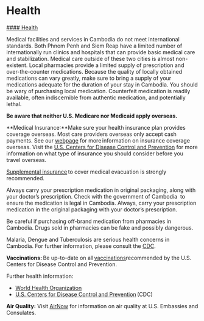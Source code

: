 # Health

[#### Health](javascript:void(0); "Health")

Medical facilities and services in Cambodia do not meet international standards. Both Phnom Penh and Siem Reap have a limited number of internationally run clinics and hospitals that can provide basic medical care and stabilization. Medical care outside of these two cities is almost non-existent. Local pharmacies provide a limited supply of prescription and over-the-counter medications. Because the quality of locally obtained medications can vary greatly, make sure to bring a supply of your medications adequate for the duration of your stay in Cambodia. You should be wary of purchasing local medication. Counterfeit medication is readily available, often indiscernible from authentic medication, and potentially lethal.

**Be aware that neither U.S. Medicare nor Medicaid apply overseas.**

**Medical Insurance:**Make sure your health insurance plan provides coverage overseas. Most care providers overseas only accept cash payments. See our [webpage](https://travel.state.gov/content/travel/en/international-travel/before-you-go/your-health-abroad/Insurance_Coverage_Overseas.html) for more information on insurance coverage overseas. Visit the [U.S. Centers for Disease Control and Prevention](https://www.cdc.gov/) for more information on what type of insurance you should consider before you travel overseas.

[Supplemental insurance](https://travel.state.gov/content/travel/en/international-travel/before-you-go/your-health-abroad/Insurance_Coverage_Overseas.html) to cover medical evacuation is strongly recommended.

Always carry your prescription medication in original packaging, along with your doctor’s prescription. Check with the government of Cambodia  to ensure the medication is legal in Cambodia. Always, carry your prescription medication in the original packaging with your doctor’s prescription.

Be careful if purchasing off-brand medication from pharmacies in Cambodia. Drugs sold in pharmacies can be fake and possibly dangerous.

Malaria, Dengue and Tuberculosis are serious health concerns in Cambodia. For further information, please consult the [CDC](https://www.cdc.gov/).

**Vaccinations:** Be up-to-date on all [vaccinations](https://www.cdc.gov/vaccines/)recommended by the U.S. Centers for Disease Control and Prevention.

Further health information:

* [World Health Organization](https://www.who.int/)
* [U.S. Centers for Disease Control and Prevention](https://www.cdc.gov/) (CDC)

**Air Quality:** Visit [AirNow](https://www.airnow.gov/) for information on air quality at U.S. Embassies and Consulates.